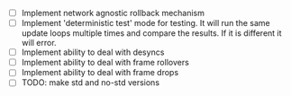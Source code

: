 - [ ] Implement network agnostic rollback mechanism
- [ ] Implement 'deterministic test' mode for testing. It will run the same update loops multiple times and compare the results. If it is different it will error.
- [ ] Implement ability to deal with desyncs
- [ ] Implement ability to deal with frame rollovers
- [ ] Implement ability to deal with frame drops
- [ ] TODO: make std and no-std versions
